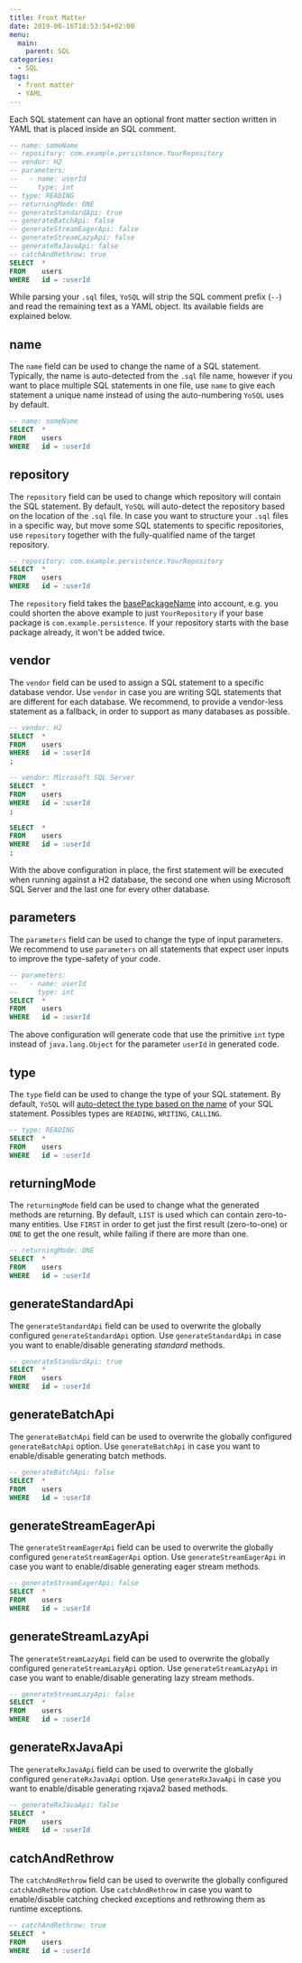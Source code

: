 ```yaml
---
title: Front Matter
date: 2019-06-16T18:53:54+02:00
menu:
  main:
    parent: SQL
categories:
  - SQL
tags:
  - front matter
  - YAML
---
```


Each SQL statement can have an optional front matter section written in YAML that is placed inside an SQL comment.

```sql
-- name: someName
-- repository: com.example.persistence.YourRepository
-- vendor: H2
-- parameters:
--   - name: userId
--     type: int
-- type: READING
-- returningMode: ONE
-- generateStandardApi: true
-- generateBatchApi: false
-- generateStreamEagerApi: false
-- generateStreamLazyApi: false
-- generateRxJavaApi: false
-- catchAndRethrow: true
SELECT  *
FROM    users
WHERE   id = :userId
```

While parsing your `.sql` files, `YoSQL` will strip the SQL comment prefix (`--`) and read the remaining text as a YAML object. Its available fields are explained below.

## name

The `name` field can be used to change the name of a SQL statement. Typically, the name is auto-detected from the `.sql` file name, however if you want to place multiple SQL statements in one file, use `name` to give each statement a unique name instead of using the auto-numbering `YoSQL` uses by default.

```sql
-- name: someName
SELECT  *
FROM    users
WHERE   id = :userId
```

## repository

The `repository` field can be used to change which repository will contain the SQL statement. By default, `YoSQL` will auto-detect the repository based on the location of the `.sql` file. In case you want to structure your `.sql` files in a specific way, but move some SQL statements to specific repositories, use `repository` together with the fully-qualified name of the target repository.

```sql
-- repository: com.example.persistence.YourRepository
SELECT  *
FROM    users
WHERE   id = :userId
```

The `repository` field takes the [basePackageName](../../configuration/repositories/basepackagename/) into account, e.g. you could shorten the above example to just `YourRepository` if your base package is `com.example.persistence`. If your repository starts with the base package already, it won't be added twice.


## vendor

The `vendor` field can be used to assign a SQL statement to a specific database vendor. Use `vendor` in case you are writing SQL statements that are different for each database. We recommend, to provide a vendor-less statement as a fallback, in order to support as many databases as possible.

```sql
-- vendor: H2
SELECT  *
FROM    users
WHERE   id = :userId
;

-- vendor: Microsoft SQL Server
SELECT  *
FROM    users
WHERE   id = :userId
;

SELECT  *
FROM    users
WHERE   id = :userId
;
```

With the above configuration in place, the first statement will be executed when running against a H2 database, the second one when using Microsoft SQL Server and the last one for every other database.

## parameters

The `parameters` field can be used to change the type of input parameters. We recommend to use `parameters` on all statements that expect user inputs to improve the type-safety of your code.

```sql
-- parameters:
--   - name: userId
--     type: int
SELECT  *
FROM    users
WHERE   id = :userId
```

The above configuration will generate code that use the primitive `int` type instead of `java.lang.Object` for the parameter `userId` in generated code.

## type

The `type` field can be used to change the type of your SQL statement. By default, `YoSQL` will [auto-detect the type based on the name](../sql-files/) of your SQL statement. Possibles types are `READING`, `WRITING`, `CALLING`.

```sql
-- type: READING
SELECT  *
FROM    users
WHERE   id = :userId
```

## returningMode

The `returningMode` field can be used to change what the generated methods are returning. By default, `LIST` is used which can contain zero-to-many entities. Use `FIRST` in order to get just the first result (zero-to-one) or `ONE` to get the one result, while failing if there are more than one.

```sql
-- returningMode: ONE
SELECT  *
FROM    users
WHERE   id = :userId
```

## generateStandardApi

The `generateStandardApi` field can be used to overwrite the globally configured `generateStandardApi` option. Use `generateStandardApi` in case you want to enable/disable generating *standard* methods.

```sql
-- generateStandardApi: true
SELECT  *
FROM    users
WHERE   id = :userId
```

## generateBatchApi

The `generateBatchApi` field can be used to overwrite the globally configured `generateBatchApi` option. Use `generateBatchApi` in case you want to enable/disable generating batch methods.

```sql
-- generateBatchApi: false
SELECT  *
FROM    users
WHERE   id = :userId
```

## generateStreamEagerApi

The `generateStreamEagerApi` field can be used to overwrite the globally configured `generateStreamEagerApi` option. Use `generateStreamEagerApi` in case you want to enable/disable generating eager stream methods.

```sql
-- generateStreamEagerApi: false
SELECT  *
FROM    users
WHERE   id = :userId
```

## generateStreamLazyApi

The `generateStreamLazyApi` field can be used to overwrite the globally configured `generateStreamLazyApi` option. Use `generateStreamLazyApi` in case you want to enable/disable generating lazy stream methods.

```sql
-- generateStreamLazyApi: false
SELECT  *
FROM    users
WHERE   id = :userId
```

## generateRxJavaApi

The `generateRxJavaApi` field can be used to overwrite the globally configured `generateRxJavaApi` option. Use `generateRxJavaApi` in case you want to enable/disable generating rxjava2 based methods.

```sql
-- generateRxJavaApi: false
SELECT  *
FROM    users
WHERE   id = :userId
```

## catchAndRethrow

The `catchAndRethrow` field can be used to overwrite the globally configured `catchAndRethrow` option. Use `catchAndRethrow` in case you want to enable/disable catching checked exceptions and rethrowing them as runtime exceptions.

```sql
-- catchAndRethrow: true
SELECT  *
FROM    users
WHERE   id = :userId
```
